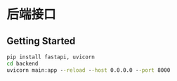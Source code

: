 # 后端接口

## Getting Started

```cmd
pip install fastapi, uvicorn
cd backend
uvicorn main:app --reload --host 0.0.0.0 --port 8000
```
